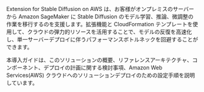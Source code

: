 Extension for Stable Diffusion on AWS は、お客様がオンプレミスのサーバーから Amazon SageMaker に Stable Diffusion のモデル学習、推論、微調整の作業を移行するのを支援します。拡張機能と CloudFormation テンプレートを使用して、クラウドの弾力的リソースを活用することで、モデルの反復を高速化し、単一サーバーデプロイに伴うパフォーマンスボトルネックを回避することができます。

本導入ガイドは、このソリューションの概要、リファレンスアーキテクチャ、コンポーネント、デプロイの計画に関する検討事項、Amazon Web Services(AWS) クラウドへのソリューションデプロイのための設定手順を説明しています。
